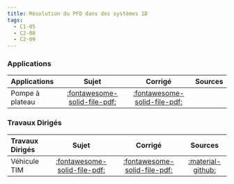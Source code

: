 ```yaml
---
title: Résolution du PFD dans des systèmes 1D 
tags:
  - C1-05
  - C2-08
  - C2-09
---
```


[comment]: <> (Généré automatiquement par ALL_PDF/make_markdown.py, creation_fichiers_activites)


### Applications 
 
| Applications | Sujet | Corrigé | Sources  | 
| :-------------- | :---: | :-----: | :------: | 
| Pompe à plateau | [:fontawesome-solid-file-pdf:](https://xpessoles-cpge.fr/pdf/Cy_01_Ch_03_Application_01_Pompe_Sujet.pdf) | [:fontawesome-solid-file-pdf:](https://xpessoles-cpge.fr/pdf/Cy_01_Ch_03_Application_01_Pompe_Corrige.pdf) | | Réducteur | [:fontawesome-solid-file-pdf:](https://xpessoles-cpge.fr/pdf/Cy_01_Ch_03_Application_02_Reducteur_Sujet.pdf) | [:fontawesome-solid-file-pdf:](https://xpessoles-cpge.fr/pdf/Cy_01_Ch_03_Application_02_Reducteur_Corrige.pdf) | | Axe numérique | [:fontawesome-solid-file-pdf:](https://xpessoles-cpge.fr/pdf/Cy_01_Ch_03_Application_03_AxeNumerique_Sujet.pdf) | [:fontawesome-solid-file-pdf:](https://xpessoles-cpge.fr/pdf/Cy_01_Ch_03_Application_03_AxeNumerique_Corrige.pdf) | [:material-github:](https://github.com/xpessoles/PSI_Cy_01_ModelisationSystemes/tree/main/Ch_03_DynamiqueEnergetique1D/Cy_01_Ch_03_Application_03_AxeNumerique) | 

### Travaux Dirigés 
 
| Travaux Dirigés | Sujet | Corrigé | Sources  | 
| :-------------- | :---: | :-----: | :------: | 
| Véhicule TIM | [:fontawesome-solid-file-pdf:](https://xpessoles-cpge.fr/pdf/Cy_01_Ch_03_TD_01_TIM_Sujet.pdf) | [:fontawesome-solid-file-pdf:](https://xpessoles-cpge.fr/pdf/Cy_01_Ch_03_TD_01_TIM_Corrige.pdf) | [:material-github:](https://github.com/xpessoles/PSI_Cy_01_ModelisationSystemes/tree/main/Ch_03_DynamiqueEnergetique1D/Cy_01_Ch_03_TD_01_TIM) | 



